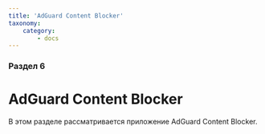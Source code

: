 ```yaml
---
title: 'AdGuard Content Blocker'
taxonomy:
    category:
        - docs
---
```


### Раздел 6

# AdGuard Content Blocker

В этом разделе рассматривается приложение AdGuard Content Blocker.